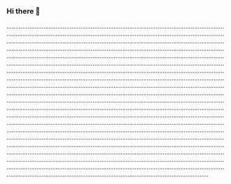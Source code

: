 ### Hi there 👋

...................................................................................................................................................................................................................................................................................................................................................................................................................................................................................................................................................................................................................................................................................................................................................................................................................................................................................................................................................................................................................................................................................................................................................................................................................................................................................................................................................................................................................................................................................................................................................................................................................................................................................................................................................................................................................................................................................................................................................................................................................................................................................................................................................................................................................................................................................................................................................................................................................................................................................................................................................................................................................................................................................................